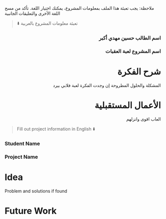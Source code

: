 
ملاحظة: يجب تعبئة هذا الملف بمعلومات المشروع، يمكنك اختيار اللغة. تأكد من مسح اللغة الأخرى والتعليقات الجانبية 
> ⬇️ تعبئة معلومات المشروع بالعربية  

<div dir="rtl">
  
### اسم الطالب   حسين مهدي أكبر


### اسم المشروع لعبة العقبات



# شرح الفكرة
المشكلة والحلول المطروحة إن وجدت
الفكرة لعبة فلابي بيرد


# الأعمال المستقبلية

العاب اقوى وانزلهم

</div>

> Fill out project information in English ⬇️
### Student Name


### Project Name

# Idea
Problem and solutions if found 


# Future Work 


